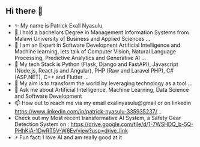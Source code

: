 ## Hi there 👋

- ✨ My name is Patrick Exall Nyasulu
- 🔭 I hold a bachelors Degree in Management Information Systems from Malawi University of Business and Applied Sciences ...
- 🌱 I am an Expert in Software Developnent Artificial Intelligence and Machine learning, lets talk of Computer Vision, Natural Language Processing, Predictive Analytics and Generative AI ...
- 👯 My tech Stack is Python (Flask, Django and FastAPI), Javascript (Node.js, React.js and Angular), PHP (Raw and Laravel PHP), C# (ASP.NET), C++ and Flutter ...
- 🤔 My aim is to transform the world by leveraging technology as a tool ...
- 💬 Ask me about Artificial Intelligence, Machine Learning, Data Science and Software Development
- 📫 How out to reach me via my email exallnyasulu@gmail or on linkedin https://www.linkedin.com/in/patrick-nyasulu-335935237/...
- Check out my Most recent transformative AI System, a Safety Gear Detection System on : https://drive.google.com/file/d/1-7WSHDQ_b-5Q-PHhKiA-1DwRT5V-W6Ev/view?usp=drive_link 
- ⚡ Fun fact: I love AI and am really good at it
